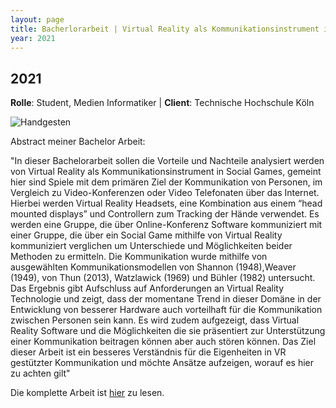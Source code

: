 ```yaml
---
layout: page
title: Bacherlorarbeit | Virtual Reality als Kommunikationsinstrument in Social Games
year: 2021
---
```

## 2021

**Rolle**: Student, Medien Informatiker
| **Client**: Technische Hochschule Köln

![Handgesten](../../assets/files/hand-gestures.png "Hand Gesten in VR")

Abstract meiner Bachelor Arbeit:

"In dieser Bachelorarbeit sollen die Vorteile und Nachteile analysiert werden von Virtual Reality als Kommunikationsinstrument in Social Games, gemeint hier sind Spiele mit dem primären Ziel der Kommunikation von Personen, im Vergleich zu Video-Konferenzen oder Video Telefonaten über das Internet. Hierbei werden Virtual Reality Headsets, eine Kombination aus einem “head mounted displays” und Controllern zum Tracking der Hände verwendet.
Es werden eine Gruppe, die über Online-Konferenz Software kommuniziert mit einer
Gruppe, die über ein Social Game mithilfe von Virtual Reality kommuniziert verglichen um Unterschiede und Möglichkeiten beider Methoden zu ermitteln.
Die Kommunikation wurde mithilfe von ausgewählten Kommunikationsmodellen von Shannon (1948),Weaver (1949), von Thun (2013), Watzlawick (1969) und Bühler (1982) untersucht.
Das Ergebnis gibt Aufschluss auf Anforderungen an Virtual Reality Technologie und
zeigt, dass der momentane Trend in dieser Domäne in der Entwicklung von besserer Hardware auch vorteilhaft für die Kommunikation zwischen Personen sein kann.
Es wird zudem aufgezeigt, dass Virtual Reality Software und die Möglichkeiten die sie präsentiert zur Unterstützung einer Kommunikation beitragen können aber auch stören können. Das Ziel dieser Arbeit ist ein besseres Verständnis für die Eigenheiten in VR gestützter Kommunikation und möchte Ansätze aufzeigen, worauf es hier zu achten gilt"

Die komplette Arbeit ist [hier](../../assets/files/bachelorarbeit-virtualrealityalskommonikationsinstrument.pdf) zu lesen.